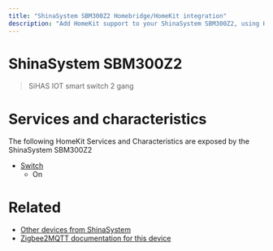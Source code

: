 ```yaml
---
title: "ShinaSystem SBM300Z2 Homebridge/HomeKit integration"
description: "Add HomeKit support to your ShinaSystem SBM300Z2, using Homebridge, Zigbee2MQTT and homebridge-z2m."
---
```

<!---
This file has been GENERATED using src/docgen/docgen.ts
DO NOT EDIT THIS FILE MANUALLY!
-->
# ShinaSystem SBM300Z2
> SiHAS IOT smart switch 2 gang


# Services and characteristics
The following HomeKit Services and Characteristics are exposed by
the ShinaSystem SBM300Z2

* [Switch](../../switch.md)
  * On


# Related
* [Other devices from ShinaSystem](../index.md#shinasystem)
* [Zigbee2MQTT documentation for this device](https://www.zigbee2mqtt.io/devices/SBM300Z2.html)